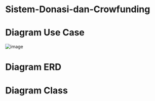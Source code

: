 # Sistem-Donasi-dan-Crowfunding

# Diagram Use Case
![image](https://github.com/user-attachments/assets/2cc490af-1e49-480d-9e58-4d3ec1fba05b)


# Diagram ERD

# Diagram Class
